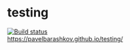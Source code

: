 # testing
[![Build status](https://ci.appveyor.com/api/projects/status/plxdd01iymk6y6ar?svg=true)](https://ci.appveyor.com/project/PavelBarashkov/testing)<br>
https://pavelbarashkov.github.io/testing/

